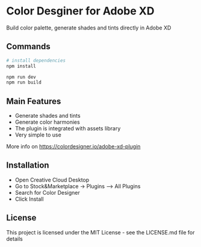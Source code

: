 # Color Desginer for Adobe XD
Build color palette, generate shades and tints directly in Adobe XD

## Commands

```bash
# install dependencies
npm install

npm run dev
npm run build
```
## Main Features

* Generate shades and tints
* Generate color harmonies
* The plugin is integrated with assets library
* Very simple to use

More info on https://colordesigner.io/adobe-xd-plugin

## Installation

* Open Creative Cloud Desktop
* Go to Stock&Marketplace -> Plugins --> All Plugins
* Search for Color Designer
* Click Install

## License

This project is licensed under the MIT License - see the LICENSE.md file for details
